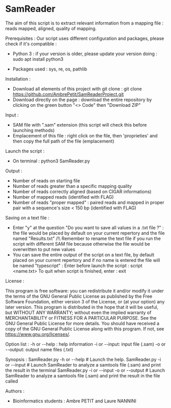 # SamReader
The aim of this script is to extract relevant information from a mapping file : reads mapped, aligned, quality of mapping.



Prerequisites : 
Our script uses different configuration and packages, please check if it's compatible : 
- Python 3 : if your version is older, please update your version doing : 
	sudo apt install python3

- Packages used : sys, re, os, pathlib


Installation : 
- Download all elements of this project with git clone : git clone https://github.com/AmbrePetit/SamReaderProject.git
- Download directly on the page : download the entire repository by clicking on the green button "<> Code" then "Download ZIP"


Input : 
- SAM file with ".sam" extension (this script will check this before launching methods)
- Emplacement of this file : right click on the file, then 'proprieties' and then copy the full path of the file (emplacement)


Launch the script : 
- On terminal : python3 SamReader.py

Output : 
- Number of reads on starting file
- Number of reads greater than a specific mapping quality
- Number of reads correctly aligned (based on CIGAR informations)
- Number of mapped reads (identified with FLAG)
- Number of reads "proper mapped" : paired reads and mapped in proper pair with a sequence's size < 150 bp (identified with FLAG)

Saving on a text file : 
- Enter "y" at the question "Do you want to save all values in a .txt file ?" : the file would be placed by default on your current repertory and the file named "Results.txt" 
	/!\ Remember to rename the text file if you run the script with different SAM file because otherwise the file would be overwritten to put new values
- You can save the entire output of the script on a text file, by default placed on your current repertory and if no name is entered the file will be named "typescript" :
  Enter before launch the script : script <name.txt> 
  To quit when script is finished, enter : exit


License :

This program is free software: you can redistribute it and/or modify it under the terms of the GNU General Public License as published by the Free Software Foundation,
either version 3 of the License, or (at your option) any later version.
This program is distributed in the hope that it will be useful, but WITHOUT ANY WARRANTY; 
without even the implied warranty of MERCHANTABILITY or FITNESS FOR A PARTICULAR PURPOSE. See the GNU General Public License for more details.
You should have received a copy of the GNU General Public License along with this program. If not, see <https://www.gnu.org/licenses/>.

Option list :
-h or --help : help information
-i or --input: input file (.sam)
-o or --output: output name files (.txt)

Synopsis :
SamReader.py -h or --help # Launch the help.
SamReader.py -i or --input <file> # Launch SamReader to analyze a samtools file (.sam) and print the result in the terminal
SamReader.py -i or --input <file> -o or --output <name> # Launch SamReader to analyze a samtools file (.sam) and print the result in the file called <name>
  

Authors :
- Bioinformatics students : Ambre PETIT and Laure NANNINI

